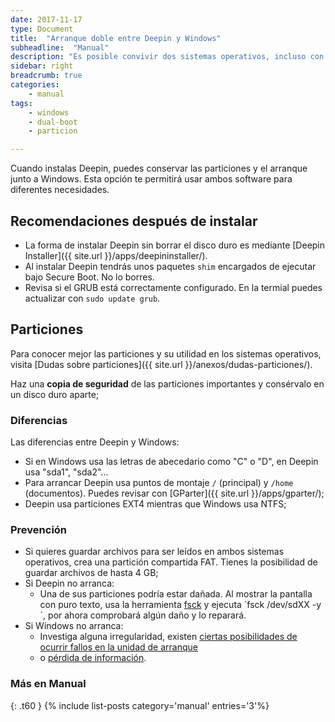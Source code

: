 ```yaml
---
date: 2017-11-17
type: Document
title:  "Arranque doble entre Deepin y Windows"
subheadline:  "Manual"
description: "Es posible convivir dos sistemas operativos, incluso con Secure Boot."
sidebar: right
breadcrumb: true
categories:
    - manual
tags:
    - windows
    - dual-boot
    - particion

---
```

<!--more-->
Cuando instalas Deepin, puedes conservar las particiones y el arranque junto a Windows. Esta opción te permitirá usar ambos software para diferentes necesidades.

## Recomendaciones después de instalar
* La forma de instalar Deepin sin borrar el disco duro es mediante [Deepin Installer]({{ site.url }}/apps/deepininstaller/).
* Al instalar Deepin tendrás unos paquetes `shim` encargados de ejecutar bajo Secure Boot. No lo borres.
* Revisa si el GRUB está correctamente configurado. En la termial puedes actualizar con `sudo update grub`.

## Particiones
Para conocer mejor las particiones y su utilidad en los sistemas operativos, visita [Dudas sobre particiones]({{ site.url }}/anexos/dudas-particiones/).

Haz una **copia de seguridad** de las particiones importantes y consérvalo en un disco duro aparte;

### Diferencias
Las diferencias entre Deepin y Windows:
* Si en Windows usa las letras de abecedario como "C" o "D", en Deepin usa "sda1", "sda2"...
* Para arrancar Deepin usa puntos de montaje `/` (principal) y `/home` (documentos). Puedes revisar con [GParter]({{ site.url }}/apps/gparter/);
* Deepin usa particiones EXT4 mientras que Windows usa NTFS;

### Prevención
* Si quieres guardar archivos para ser leídos en ambos sistemas operativos, crea una partición compartida FAT. Tienes la posibilidad de guardar archivos de hasta 4 GB;
* Si Deepin no arranca:
  - Una de sus particiones podría estar dañada. Al mostrar la pantalla con puro texto, usa la herramienta [fsck](https://es.wikipedia.org/wiki/Fsck) y ejecuta ´fsck /dev/sdXX -y´, por ahora comprobará algún daño y lo reparará.
* Si Windows no arranca:
  - Investiga alguna irregularidad, existen [ciertas posibilidades de ocurrir fallos en la unidad de arranque](http://www.muylinux.com/2016/08/05/windows-10-anniversary-update/)
  - o [pérdida de información](https://www.fayerwayer.com/2017/09/bug-de-windows-10-causa-perdida-de-archivos-en-dispositivos-android/).

### Más en Manual
{: .t60 }
{% include list-posts category='manual' entries='3'%}
